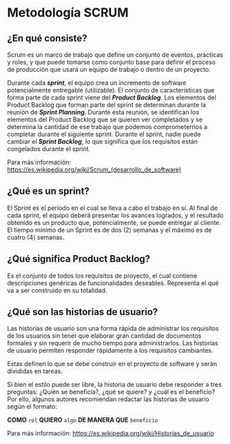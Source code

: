 # Metodología SCRUM

## ¿En qué consiste?

Scrum es un marco de trabajo que define un conjunto de eventos, prácticas y roles, y que puede tomarse como conjunto base para definir el proceso de producción que usará un equipo de trabajo o dentro de un proyecto.

Durante cada ***sprint***, el equipo crea un incremento de software potencialmente entregable (utilizable). El conjunto de características que forma parte de cada sprint viene del ***Product Backlog***. Los elementos del Product Backlog que forman parte del sprint se determinan durante la reunión de ***Sprint Planning***. Durante esta reunión, se identifican los elementos del Product Backlog que se quieren ver completados y se determina la cantidad de ese trabajo que podemos comprometernos a completar durante el siguiente sprint. Durante el sprint, nadie puede cambiar el ***Sprint Backlog***, lo que significa que los requisitos están congelados durante el sprint.

Para más información: https://es.wikipedia.org/wiki/Scrum_(desarrollo_de_software)

## ¿Qué es un sprint?

El Sprint es el período en el cual se lleva a cabo el trabajo en sí. Al final de cada sprint, el equipo deberá presentar los avances logrados, y el resultado obtenido es un producto que, potencialmente, se puede entregar al cliente. El tiempo mínimo de un Sprint es de dos (2) semanas y el máximo es de cuatro (4) semanas.

## ¿Qué significa Product Backlog?

Es el conjunto de todos los requisitos de proyecto, el cual contiene descripciones genéricas de funcionalidades deseables. Representa el qué va a ser construido en su totalidad.

## ¿Qué son las historias de usuario?

Las historias de usuario son una forma rápida de administrar los requisitos de los usuarios sin tener que elaborar gran cantidad de documentos formales y sin requerir de mucho tiempo para administrarlos. Las historias de usuario permiten responder rápidamente a los requisitos cambiantes.

Estas definen lo que se debe construir en el proyecto de software y serán divididas en tareas.

Si bien el estilo puede ser libre, la historia de usuario debe responder a tres preguntas: ¿Quién se beneficia?, ¿qué se quiere? y ¿cuál es el beneficio? Por ello, algunos autores recomiendan redactar las historias de usuario según el formato:

**COMO** `rol` **QUIERO** `algo` **DE MANERA QUE** `beneficio`

Para más información: https://es.wikipedia.org/wiki/Historias_de_usuario
